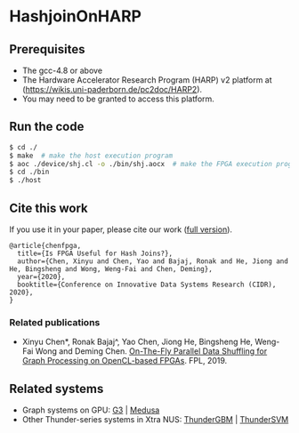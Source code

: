 # HashjoinOnHARP

## Prerequisites
* The gcc-4.8 or above
* The Hardware Accelerator Research Program (HARP) v2 platform at (https://wikis.uni-paderborn.de/pc2doc/HARP2). 
* You may need to be granted to access this platform.

## Run the code
```sh
$ cd ./
$ make  # make the host execution program
$ aoc ./device/shj.cl -o ./bin/shj.aocx  # make the FPGA execution program. It takes time.
$ cd ./bin
$ ./host
```

## Cite this work
If you use it in your paper, please cite our work ([full version](https://www.comp.nus.edu.sg/~hebs/pub/cidr20-join.pdf)).
```
@article{chenfpga,
  title={Is FPGA Useful for Hash Joins?},
  author={Chen, Xinyu and Chen, Yao and Bajaj, Ronak and He, Jiong and He, Bingsheng and Wong, Weng-Fai and Chen, Deming},
  year={2020},
  booktitle={Conference on Innovative Data Systems Research (CIDR), 2020},
}

```
### Related publications
* Xinyu Chen*, Ronak Bajaj^, Yao Chen, Jiong He, Bingsheng He, Weng-Fai Wong and Deming Chen. [On-The-Fly Parallel Data Shuffling for Graph Processing on OpenCL-based FPGAs](https://www.comp.nus.edu.sg/~hebs/pub/fpl19-graph.pdf). FPL, 2019.


## Related systems

* Graph systems on GPU: [G3](https://github.com/Xtra-Computing/G3) | [Medusa](https://github.com/Xtra-Computing/Medusa)
* Other Thunder-series systems in Xtra NUS: [ThunderGBM](https://github.com/Xtra-Computing/thundergbm) | [ThunderSVM](https://github.com/Xtra-Computing/thundersvm)

